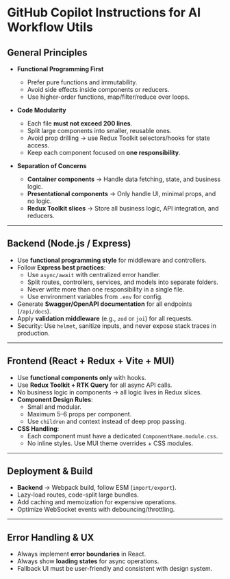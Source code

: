 # GitHub Copilot Instructions for AI Workflow Utils

## General Principles
- **Functional Programming First**
  - Prefer pure functions and immutability.
  - Avoid side effects inside components or reducers.
  - Use higher-order functions, map/filter/reduce over loops.

- **Code Modularity**
  - Each file **must not exceed 200 lines**.
  - Split large components into smaller, reusable ones.
  - Avoid prop drilling → use Redux Toolkit selectors/hooks for state access.
  - Keep each component focused on **one responsibility**.

- **Separation of Concerns**
  - **Container components** → Handle data fetching, state, and business logic.
  - **Presentational components** → Only handle UI, minimal props, and no logic.
  - **Redux Toolkit slices** → Store all business logic, API integration, and reducers.

---

## Backend (Node.js / Express)
- Use **functional programming style** for middleware and controllers.
- Follow **Express best practices**:
  - Use `async/await` with centralized error handler.
  - Split routes, controllers, services, and models into separate folders.
  - Never write more than one responsibility in a single file.
  - Use environment variables from `.env` for config.
- Generate **Swagger/OpenAPI documentation** for all endpoints (`/api/docs`).
- Apply **validation middleware** (e.g., `zod` or `joi`) for all requests.
- Security: Use `helmet`, sanitize inputs, and never expose stack traces in production.

---

## Frontend (React + Redux + Vite + MUI)
- Use **functional components only** with hooks.
- Use **Redux Toolkit + RTK Query** for all async API calls.
- No business logic in components → all logic lives in Redux slices.
- **Component Design Rules**:
  - Small and modular.
  - Maximum 5–6 props per component.
  - Use `children` and context instead of deep prop passing.
- **CSS Handling**:
  - Each component must have a dedicated `ComponentName.module.css`.
  - No inline styles. Use MUI theme overrides + CSS modules.

---

## Deployment & Build
- **Backend** → Webpack build, follow ESM (`import/export`).
- Lazy-load routes, code-split large bundles.
- Add caching and memoization for expensive operations.
- Optimize WebSocket events with debouncing/throttling.

---

## Error Handling & UX
- Always implement **error boundaries** in React.
- Always show **loading states** for async operations.
- Fallback UI must be user-friendly and consistent with design system.